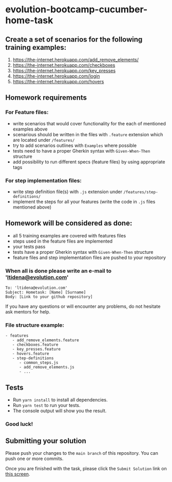 # evolution-bootcamp-cucumber-home-task


## Create a set of scenarios for the following training examples:
1. https://the-internet.herokuapp.com/add_remove_elements/
2. https://the-internet.herokuapp.com/checkboxes
3. https://the-internet.herokuapp.com/key_presses
4. https://the-internet.herokuapp.com/login
5. https://the-internet.herokuapp.com/hovers

## Homework requirements
### For Feature files:
- write scenarios that would cover functionality for the each of mentioned examples above
- scenarious should be written in the files with `.feature` extension which are located under `/features/`
- try to add scenarios outlines with `Examples` where possible
- tests need to have a proper Gherkin syntax with `Given-When-Then` structure
- add possibility to run different specs (feature files) by using appropriate tags

### For step implementation files:
- write step definition file(s) with `.js` extension under `/features/step-definitions/`
- implement the steps for all your features (write the code in `.js` files mentioned above)

## Homework will be considered as done:
- all 5 training examples are covered with features files
- steps used in the feature files are implemented
- your tests pass
- tests have a proper Gherkin syntax with `Given-When-Then` structure
- feature files and step implementation files are pushed to your repository

### When all is done please write an e-mail to 'ltidena@evolution.com'
```text
To: 'ltidena@evolution.com'
Subject: Hometask: [Name] [Surname]
Body: [Link to your github repository]
```

If you have any questions or will encounter any problems, do not hesitate ask mentors for help.

### File structure example:

```
- features
   - add_remove_elements.feature
   - checkboxes.feature
   - key_presses.feature
   - hovers.feature
   - step-definitions
      - common_steps.js
      - add_remove_elements.js
      - ...
```

## Tests
- Run `yarn install` to install all dependencies.
- Run `yarn test` to run your tests.
- The console output will show you the result.

### Good luck!
## Submitting your solution

Please push your changes to the `main branch` of this repository. You can push one or more commits. <br>

Once you are finished with the task, please click the `Submit Solution` link on <a href="https://app.codescreen.com/candidate/9d5e3006-5cca-4c7b-b9b4-2fee0f094359" target="_blank">this screen</a>.